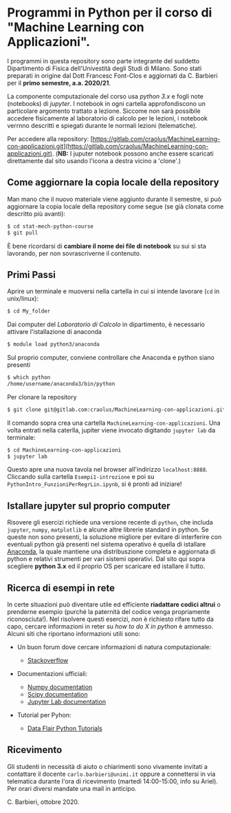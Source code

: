 # Programmi in Python per il corso di "Machine Learning con Applicazioni".
I programmi in questa repository sono parte integrante del suddetto Dipartimento di Fisica dell'Univestità degli Studi di Milano.
Sono stati preparati in origine dal Dott Francesc Font-Clos e aggiornati da C. Barbieri per il **primo semestre, a.a. 2020/21**.

La componente computazionale del corso usa *python 3.x* e fogli note (notebooks) di *jupyter*. I notebook in ogni cartella approfondiscono un particolare argomento trattato a lezione.
Siccome non sarà possibile accedere fisicamente al laboratorio di calcolo per le lezioni, i notebook verrnno descritti e spiegati durante le normali lezioni (telematiche). 


Per accedere alla repository: [https://gitlab.com/craolus/MachineLearning-con-applicazioni.git](https://gitlab.com/craolus/MachineLearning-con-applicazioni.git). (**NB:** I juputer notebook possono anche essere scaricati direttamente dal sito usando l'icona a destra vicino a 'clone'.)


## Come aggiornare la copia locale della repository
Man mano che il nuovo materiale viene aggiunto durante il semestre, si può aggiornare la copia locale della repository come segue (se già clonata come descritto più avanti):

```bash
$ cd stat-mech-python-course
$ git pull
```
È bene ricordarsi di **cambiare il nome dei file di notebook** su sui si sta lavorando, per non sovrascriverne il contenuto.


## Primi Passi
Aprire un terminale e muoversi nella cartella in cui si intende lavorare (`cd` in unix/linux):
```bash
$ cd My_folder
```
Dai computer del *Laboratorio di Calcolo* in dipartimento, è necessario attivare l'istallazione di anaconda 
```bash
$ module load python3/anaconda
```
Sul proprio computer, conviene controllare che Anaconda e python siano presenti 
```bash
$ which python
/home/username/anaconda3/bin/python
```
Per clonare la repository
```bash
$ git clone git@gitlab.com:craolus/MachineLearning-con-applicazioni.git
```
Il comando sopra crea una cartella `MachineLearning-con-applicazioni`. Una volta entrati nella caterlla, jupiter viene invocato digitando `jupyter lab` da terminale:
```bash
$ cd MachineLearning-con-applicazioni
$ jupyter lab
```
Questo apre una nuova tavola nel browser all'indirizzo `localhost:8888`. Cliccando sulla cartella `Esempi1-introzione` e poi su `PythonIntro_FunzioniPerRegrLin.ipynb`, si è pronti ad iniziare!


## Istallare jupyter sul proprio computer
Risovere gli esercizi richiede una versione recente di `python`, che includa `jupyter`, `numpy`, `matplotlib` e alcune altre librerie standard in python. Se queste non sono presenti, la soluzione migliore per evitare di interferire con eventuali python già presenti nel sistema operativo è quella di istallare [Anaconda](https://www.anaconda.com/download/), la quale mantiene una distribuszione completa e aggiornata di python e relativi strumenti per vari sistemi operativi.  Dal sito qui sopra scegliere **python 3.x** ed il proprio OS per scaricare ed istallare il tutto. 


## Ricerca di esempi in rete
In certe situazioni può diventare utile ed efficiente **riadattare codici altrui** o prenderne esempio (purché la paternità del codice venga propriamente riconosciuta!). Nel risolvere questi esercizi, *non* è richiesto rifare tutto da capo, cercare informazioni in reter su *how to do X in python* è ammesso. Alcuni siti che riportano informazioni utili sono:

+ Un buon forum dove cercare informazioni di natura computazionale:
  + [Stackoverflow](https://stackoverflow.com/)

+ Documentazioni ufficiali:
  + [Numpy documentation](https://docs.scipy.org/doc/numpy/reference/routines.html)
  + [Scipy documentation](https://docs.scipy.org/doc/scipy/reference/)
  + [Jupyter Lab documentation](https://jupyterlab.readthedocs.io/en/stable/)

+ Tutorial per Pyhon:
  + [Data Flair Python Tutorials](https://data-flair.training/blogs/python-tutorials-home/)
  
## Ricevimento
Gli studenti in necessità di aiuto o chiarimenti sono vivamente invitati a contattare il docente  `carlo.barbieri@unimi.it` oppure a connettersi in via telematica durante l'ora di ricevimento (martedì 14:00-15:00, info su Ariel). Per orari diversi mandate una mail in anticipo.


C. Barbieri,  ottobre 2020.
